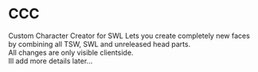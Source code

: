 # CCC
Custom Character Creator for SWL
Lets you create completely new faces by combining all TSW, SWL and unreleased head parts.  
All changes are only visible clientside.  
Ill add more details later...